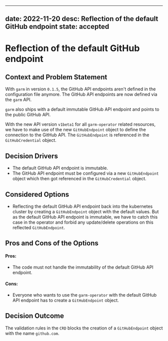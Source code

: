<!-- SPDX-License-Identifier: MIT -->

---
date: 2022-11-20
desc: Reflection of the default GitHub endpoint
state: accepted
---
<!--
What is the status, such as proposed, accepted, rejected, deprecated, superseded, etc.?
-->

<!--
This is a basic ADR template from [Documenting architecture decisions - Michael Nygard](http://thinkrelevance.com/blog/2011/11/15/documenting-architecture-decisions).

It's possible to manage the ADR files with [adr-tools](https://github.com/npryce/adr-tools).
-->
# Reflection of the default GitHub endpoint

## Context and Problem Statement

With `garm` in version `0.1.5`, the GitHub API endpoints aren't defined in the configuration file anymore. The GitHub API endpoints are now defined via the `garm` API.

`garm` also ships with a default immutable GitHub API endpoint and points to the public GitHub API.

With the new API version `v1beta1` for all `garm-operator` related resources, we have to make use of the new `GitHubEndpoint` object to define the connection to the GitHub API. 
The `GitHubEndpoint` is referenced in the `GitHubCredential` object.

## Decision Drivers

* The default GitHub API endpoint is immutable.
* The GitHub API endpoint must be configured via a new `GitHubEndpoint` object which then got referenced in the `GitHubCredential` object.

## Considered Options

* Reflecting the default GitHub API endpoint back into the kubernetes cluster by creating a `GitHubEndpoint` object with the default values.
  But as the default GitHub API endpoint is immutable, we have to catch this case in the operator and forbid any update/delete operations on this reflected `GitHubEndpoint`.

## Pros and Cons of the Options

#### Pros:
* The code must not handle the immutability of the default GitHub API endpoint.

#### Cons:
* Everyone who wants to use the `garm-operator` with the default GitHub API endpoint has to create a `GitHubEndpoint` object.

## Decision Outcome

The validation rules in the `CRD` blocks the creation of a `GitHubEndpoint` object with the name `github.com`.